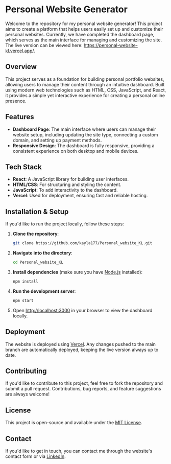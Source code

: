 # Personal Website Generator

Welcome to the repository for my personal website generator! This project aims to create a platform that helps users easily set up and customize their personal websites. Currently, we have completed the dashboard page, which serves as the main interface for managing and customizing the site. The live version can be viewed here: https://personal-website-kl.vercel.app/.

## Overview
This project serves as a foundation for building personal portfolio websites, allowing users to manage their content through an intuitive dashboard. Built using modern web technologies such as HTML, CSS, JavaScript, and React, it provides a simple yet interactive experience for creating a personal online presence.

## Features
- **Dashboard Page**: The main interface where users can manage their website setup, including updating the site type, connecting a custom domain, and setting up payment methods.
- **Responsive Design**: The dashboard is fully responsive, providing a consistent experience on both desktop and mobile devices.

## Tech Stack
- **React**: A JavaScript library for building user interfaces.
- **HTML/CSS**: For structuring and styling the content.
- **JavaScript**: To add interactivity to the dashboard.
- **Vercel**: Used for deployment, ensuring fast and reliable hosting.

## Installation & Setup
If you'd like to run the project locally, follow these steps:

1. **Clone the repository**:
   ```bash
   git clone https://github.com/kayla177/Personal_website_KL.git
   ```

2. **Navigate into the directory**:
   ```bash
   cd Personal_website_KL
   ```

3. **Install dependencies** (make sure you have [Node.js](https://nodejs.org/) installed):
   ```bash
   npm install
   ```

4. **Run the development server**:
   ```bash
   npm start
   ```

5. Open [http://localhost:3000](http://localhost:3000) in your browser to view the dashboard locally.

## Deployment
The website is deployed using [Vercel](https://vercel.com/). Any changes pushed to the main branch are automatically deployed, keeping the live version always up to date.

## Contributing
If you'd like to contribute to this project, feel free to fork the repository and submit a pull request. Contributions, bug reports, and feature suggestions are always welcome!

## License
This project is open-source and available under the [MIT License](LICENSE).

## Contact
If you'd like to get in touch, you can contact me through the website's contact form or via [LinkedIn](https://linkedin.com/in/kaylali).

